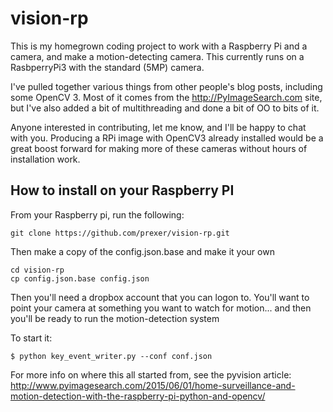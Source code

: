 # vision-rp
This is my homegrown coding project to work with a Raspberry Pi and a camera, and make a motion-detecting camera.
This currently runs on a RasbperryPi3 with the standard (5MP) camera. 

I've pulled together various things from other people's blog posts, including some OpenCV 3. Most of it comes from the http://PyImageSearch.com site, but I've also added a bit of multithreading and done a bit of OO to bits of it. 

Anyone interested in contributing, let me know, and I'll be happy to chat with you. Producing a RPi image with OpenCV3 already installed would be a great boost forward for making more of these cameras without hours of installation work.

## How to install on your Raspberry PI

From your Raspberry pi, run the following:

```git clone https://github.com/prexer/vision-rp.git```

Then make a copy of the config.json.base and make it your own

```
cd vision-rp
cp config.json.base config.json
```

Then you'll need a dropbox account that you can logon to. You'll want to point your camera at something you want to watch for motion... and then you'll be ready to run the motion-detection system

To start it:

```$ python key_event_writer.py --conf conf.json```

For more info on where this all started from, see the pyvision article: http://www.pyimagesearch.com/2015/06/01/home-surveillance-and-motion-detection-with-the-raspberry-pi-python-and-opencv/








